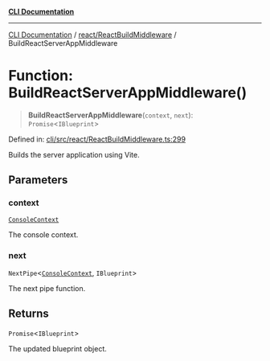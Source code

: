 [**CLI Documentation**](../../../README.md)

***

[CLI Documentation](../../../README.md) / [react/ReactBuildMiddleware](../README.md) / BuildReactServerAppMiddleware

# Function: BuildReactServerAppMiddleware()

> **BuildReactServerAppMiddleware**(`context`, `next`): `Promise`\<`IBlueprint`\>

Defined in: [cli/src/react/ReactBuildMiddleware.ts:299](https://github.com/stonemjs/cli/blob/a8ddb59abbd77ddb2870c689c0c7e80297d24c5a/src/react/ReactBuildMiddleware.ts#L299)

Builds the server application using Vite.

## Parameters

### context

[`ConsoleContext`](../../../declarations/interfaces/ConsoleContext.md)

The console context.

### next

`NextPipe`\<[`ConsoleContext`](../../../declarations/interfaces/ConsoleContext.md), `IBlueprint`\>

The next pipe function.

## Returns

`Promise`\<`IBlueprint`\>

The updated blueprint object.
